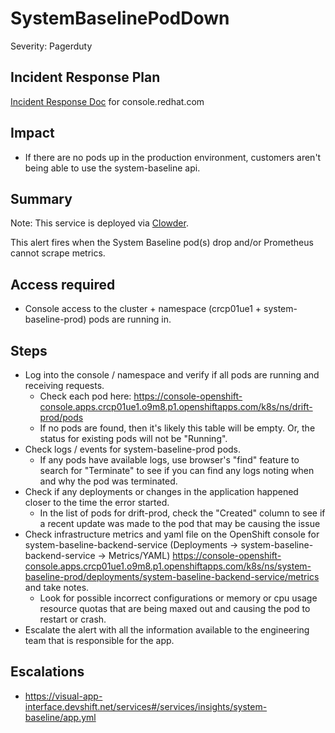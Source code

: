 # SystemBaselinePodDown
Severity: Pagerduty

## Incident Response Plan
 [Incident Response Doc](https://docs.google.com/document/d/1AyEQnL4B11w7zXwum8Boty2IipMIxoFw1ri1UZB6xJE) for console.redhat.com

## Impact
-  If there are no pods up in the production environment, customers aren't being able to use the system-baseline api.

## Summary
Note:  This service is deployed via [Clowder](https://gitlab.cee.redhat.com/service/app-interface/-/blob/master/docs/console.redhat.com/app-sops/clowder/clowder.rst).

This alert fires when the System Baseline pod(s) drop and/or Prometheus cannot scrape metrics.

## Access required
-  Console access to the cluster + namespace (crcp01ue1 + system-baseline-prod) pods are running in.

## Steps
-  Log into the console / namespace and verify if all pods are running and receiving requests.
    - Check each pod here: https://console-openshift-console.apps.crcp01ue1.o9m8.p1.openshiftapps.com/k8s/ns/drift-prod/pods
    - If no pods are found, then it's likely this table will be empty. Or, the status for existing pods will not be "Running".
-  Check logs / events for system-baseline-prod pods.
    - If any pods have available logs, use browser's "find" feature to search for "Terminate" to see if you can find any logs noting when and why the pod was terminated.
-  Check if any deployments or changes in the application happened closer to the time the error started.
    - In the list of pods for drift-prod, check the "Created" column to see if a recent update was made to the pod that may be causing the issue
-  Check infrastructure metrics and yaml file on the OpenShift console for system-baseline-backend-service (Deployments -> system-baseline-backend-service -> Metrics/YAML) https://console-openshift-console.apps.crcp01ue1.o9m8.p1.openshiftapps.com/k8s/ns/system-baseline-prod/deployments/system-baseline-backend-service/metrics and take notes.
    - Look for possible incorrect configurations or memory or cpu usage resource quotas that are being maxed out and causing the pod to restart or crash.
-  Escalate the alert with all the information available to the engineering team that is responsible for the app.

## Escalations
-  https://visual-app-interface.devshift.net/services#/services/insights/system-baseline/app.yml
